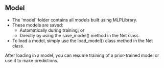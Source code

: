 ## Model

* The 'model' folder contains all models built using MLPLibrary. 
* These models are saved:
    * Automatically during training; or
    * Directly by using the save_model() method in the Net class. 
* To load a model, simply use the load_model() class method in the Net class. 

After loading in a model, you can resume training of a prior-trained model or use it to make predictions. 
